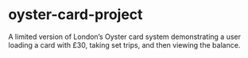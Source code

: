 # oyster-card-project
A limited version of London’s Oyster card system demonstrating a user loading a card with £30, taking set trips, and then viewing the balance.
